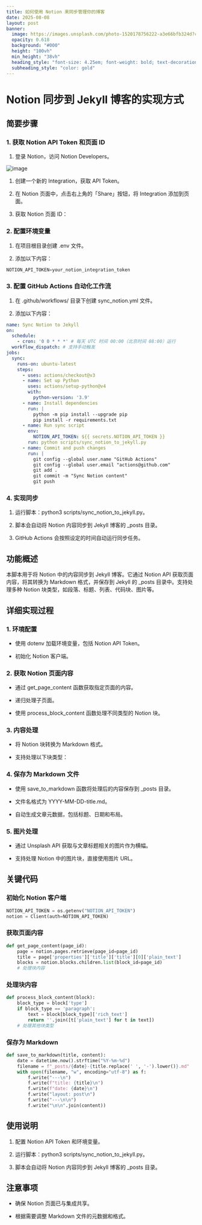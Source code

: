 ```yaml
---
title: 如何使用 Notion 来同步管理你的博客
date: 2025-08-08
layout: post
banner:
  image: https://images.unsplash.com/photo-1520178756222-a3e66bfb324d?crop=entropy&cs=tinysrgb&fit=max&fm=jpg&ixid=M3w2OTIwMzJ8MHwxfHJhbmRvbXx8fHx8fHx8fDE3NTQ2MzUwMzh8&ixlib=rb-4.1.0&q=80&w=1080
  opacity: 0.618
  background: "#000"
  height: "100vh"
  min_height: "38vh"
  heading_style: "font-size: 4.25em; font-weight: bold; text-decoration: underline"
  subheading_style: "color: gold"
---
```


# Notion 同步到 Jekyll 博客的实现方式

## 简要步骤

### 1. 获取 Notion API Token 和页面 ID

1. 登录 Notion，访问 Notion Developers。

![image](https://prod-files-secure.s3.us-west-2.amazonaws.com/a7a0cc5a-89b9-4cda-8686-1fba0ca52f40/d19c1afe-dea5-4312-9333-786b0ba83054/image.png?X-Amz-Algorithm=AWS4-HMAC-SHA256&X-Amz-Content-Sha256=UNSIGNED-PAYLOAD&X-Amz-Credential=ASIAZI2LB4663FRE3VQQ%2F20250808%2Fus-west-2%2Fs3%2Faws4_request&X-Amz-Date=20250808T063718Z&X-Amz-Expires=3600&X-Amz-Security-Token=IQoJb3JpZ2luX2VjEGYaCXVzLXdlc3QtMiJIMEYCIQC6k92Vu971Ugrdr0y9sDGIt8%2FZrMJuWwQUMqwGpK%2Fl4gIhAKUHmvoQDwJN2u4h83AASGyq9bOBmVsAiI2n10xqXuVTKogECJ%2F%2F%2F%2F%2F%2F%2F%2F%2F%2F%2FwEQABoMNjM3NDIzMTgzODA1IgybOtwPtiifAwx%2BvIYq3AMUS4DMixl8QzigxkatU5turkHG4mqm0rAFR2BWn7ubo6T6e1LPHFMahrMFjGZvUcqdJi9QCQtdvqQRoV0zVYiqUcpMBhSYlBywilBjLEKU%2BDUunF20my8fwgTWNZP7dzSW2qb2%2BE7FRwcMiB1JC%2F53Qa498DcNgbCVnecGhWl%2F0jVtTcXc2TQShSe9Yr5XaUf4au6EbpzVRVTDMUHajEuQK8xmXs%2BFJACUmeW9uXbyGf8yl4%2Baqut8kYkXOjrq4jC6AFXM7lIKIzp5Gcssp3wa9lEBIUBVVa1wXJiG2mEqBuI3723ryHEUCoBmnC6aecfw6ErB5dcFwwTEEg2tM2u2FNPPn9U3vKhjGrL038tx4Fle3nfF0tQVf9PraUscoPwoqVc6A%2B3NE8QLm%2BUmdWb6SScIzU8F84xtDV8H0OQBYExZz%2BCSjUaG33BBCaF%2Fnd58kSaAIzHFAjJZei6D9Mzmt5FfKpRFE6diKw6L49k6v3c9YToROMnDic8xmQSylkhpyF8xbserI8kEywRl%2Bm3u6eD6fm94ooq7viGYln29Y2SWQAdoucVj233dz8bgi9JrxZO7uBV4N3%2FbTljKcz55EIqYKJnDfafJ90%2FJWR9oM9E7y2URR%2B4FMZOoDzD%2Bn9bEBjqkAVRjIYVbjCrMjg6Nxp%2F3pSxEp4AJdlehyRtc%2FohOfVKsv2IBJcgC1nx22WfVqNb60R7a210Ge2qd%2FvwYV%2BYpjcioe1ImNiQ8MswNmfmAnOZb707NJ6DsMQar%2FHuem8jCsfSb4cTlrgP3TXmxzaN57zZe7G8tKFoRIPN5D1CKf3L%2BFqyY%2BGaAF1ODCsylD8XsrdwZxcIEHS3Shf0Sazs8c3282%2FD%2B&X-Amz-Signature=e96cd94255f9aff7829df23eb32adef990c5c9fc0bf0ef75d86d4d4b237e73b8&X-Amz-SignedHeaders=host&x-amz-checksum-mode=ENABLED&x-id=GetObject)

1. 创建一个新的 Integration，获取 API Token。

1. 在 Notion 页面中，点击右上角的「Share」按钮，将 Integration 添加到页面。

1. 获取 Notion 页面 ID：


### 2. 配置环境变量

1. 在项目根目录创建 .env 文件。

1. 添加以下内容：

```javascript
NOTION_API_TOKEN=your_notion_integration_token
```

### 3. 配置 GitHub Actions 自动化工作流

1. 在 .github/workflows/ 目录下创建 sync_notion.yml 文件。

1. 添加以下内容：

```yaml
name: Sync Notion to Jekyll
on:
  schedule:
    - cron: '0 0 * * *' # 每天 UTC 时间 00:00（北京时间 08:00）运行
  workflow_dispatch: # 支持手动触发
jobs:
  sync:
    runs-on: ubuntu-latest
    steps:
      - uses: actions/checkout@v3
      - name: Set up Python
        uses: actions/setup-python@v4
        with:
          python-version: '3.9'
      - name: Install dependencies
        run: |
          python -m pip install --upgrade pip
          pip install -r requirements.txt
      - name: Run sync script
        env:
          NOTION_API_TOKEN: ${{ secrets.NOTION_API_TOKEN }}
        run: python scripts/sync_notion_to_jekyll.py
      - name: Commit and push changes
        run: |
          git config --global user.name "GitHub Actions"
          git config --global user.email "actions@github.com"
          git add .
          git commit -m "Sync Notion content"
          git push
```

### 4. 实现同步

1. 运行脚本：python3 scripts/sync_notion_to_jekyll.py。

1. 脚本会自动将 Notion 内容同步到 Jekyll 博客的 _posts 目录。

1. GitHub Actions 会按照设定的时间自动运行同步任务。

## 功能概述

本脚本用于将 Notion 中的内容同步到 Jekyll 博客。它通过 Notion API 获取页面内容，将其转换为 Markdown 格式，并保存到 Jekyll 的 _posts 目录中。支持处理多种 Notion 块类型，如段落、标题、列表、代码块、图片等。

## 详细实现过程

### 1. 环境配置

- 使用 dotenv 加载环境变量，包括 Notion API Token。

- 初始化 Notion 客户端。

### 2. 获取 Notion 页面内容

- 通过 get_page_content 函数获取指定页面的内容。

- 递归处理子页面。

- 使用 process_block_content 函数处理不同类型的 Notion 块。

### 3. 内容处理

- 将 Notion 块转换为 Markdown 格式。

- 支持处理以下块类型：


### 4. 保存为 Markdown 文件

- 使用 save_to_markdown 函数将处理后的内容保存到 _posts 目录。

- 文件名格式为 YYYY-MM-DD-title.md。

- 自动生成文章元数据，包括标题、日期和布局。

### 5. 图片处理

- 通过 Unsplash API 获取与文章标题相关的图片作为横幅。

- 支持处理 Notion 中的图片块，直接使用图片 URL。

## 关键代码

### 初始化 Notion 客户端

```python
NOTION_API_TOKEN = os.getenv("NOTION_API_TOKEN")
notion = Client(auth=NOTION_API_TOKEN)
```

### 获取页面内容

```python
def get_page_content(page_id):
    page = notion.pages.retrieve(page_id=page_id)
    title = page['properties']['title']['title'][0]['plain_text']
    blocks = notion.blocks.children.list(block_id=page_id)
    # 处理块内容
```

### 处理块内容

```python
def process_block_content(block):
    block_type = block['type']
    if block_type == 'paragraph':
        text = block[block_type]['rich_text']
        return ''.join([t['plain_text'] for t in text])
    # 处理其他块类型
```

### 保存为 Markdown

```python
def save_to_markdown(title, content):
    date = datetime.now().strftime("%Y-%m-%d")
    filename = f"_posts/{date}-{title.replace(' ', '-').lower()}.md"
    with open(filename, "w", encoding="utf-8") as f:
        f.write("---\n")
        f.write(f"title: {title}\n")
        f.write(f"date: {date}\n")
        f.write("layout: post\n")
        f.write("---\n\n")
        f.write("\n\n".join(content))
```

## 使用说明

1. 配置 Notion API Token 和环境变量。

1. 运行脚本：python3 scripts/sync_notion_to_jekyll.py。

1. 脚本会自动将 Notion 内容同步到 Jekyll 博客的 _posts 目录。

## 注意事项

- 确保 Notion 页面已与集成共享。

- 根据需要调整 Markdown 文件的元数据和格式。